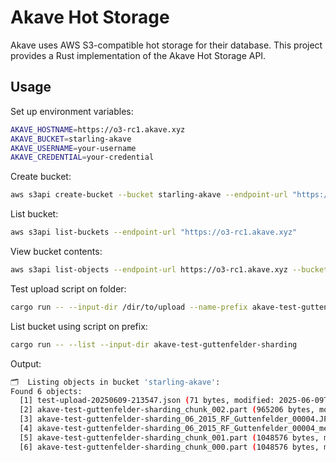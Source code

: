 # Akave Hot Storage

Akave uses AWS S3-compatible hot storage for their database. This project provides a Rust implementation of the Akave Hot Storage API.

## Usage

Set up environment variables:
```bash
AKAVE_HOSTNAME=https://o3-rc1.akave.xyz
AKAVE_BUCKET=starling-akave
AKAVE_USERNAME=your-username
AKAVE_CREDENTIAL=your-credential
```

Create bucket:
```bash
aws s3api create-bucket --bucket starling-akave --endpoint-url "https://o3-rc1.akave.xyz"
```

List bucket:
```bash
aws s3api list-buckets --endpoint-url "https://o3-rc1.akave.xyz"
```

View bucket contents:
```bash
aws s3api list-objects --endpoint-url https://o3-rc1.akave.xyz --bucket starling-akave
```

Test upload script on folder:
```bash
cargo run -- --input-dir /dir/to/upload --name-prefix akave-test-guttenfelder-sharding
```

List bucket using script on prefix:

```bash
cargo run -- --list --input-dir akave-test-guttenfelder-sharding
```

Output:
```bash
🗂️  Listing objects in bucket 'starling-akave':
Found 6 objects:
  [1] test-upload-20250609-213547.json (71 bytes, modified: 2025-06-09T21:35:49Z)
  [2] akave-test-guttenfelder-sharding_chunk_002.part (965206 bytes, modified: 2025-06-09T21:47:50Z)
  [3] akave-test-guttenfelder-sharding_06_2015_RF_Guttenfelder_00004.JPG (3062358 bytes, modified: 2025-06-09T21:48:03Z)
  [4] akave-test-guttenfelder-sharding_06_2015_RF_Guttenfelder_00004_metadata.json (657 bytes, modified: 2025-06-09T21:48:16Z)
  [5] akave-test-guttenfelder-sharding_chunk_001.part (1048576 bytes, modified: 2025-06-09T21:48:27Z)
  [6] akave-test-guttenfelder-sharding_chunk_000.part (1048576 bytes, modified: 2025-06-09T21:48:39Z)
```